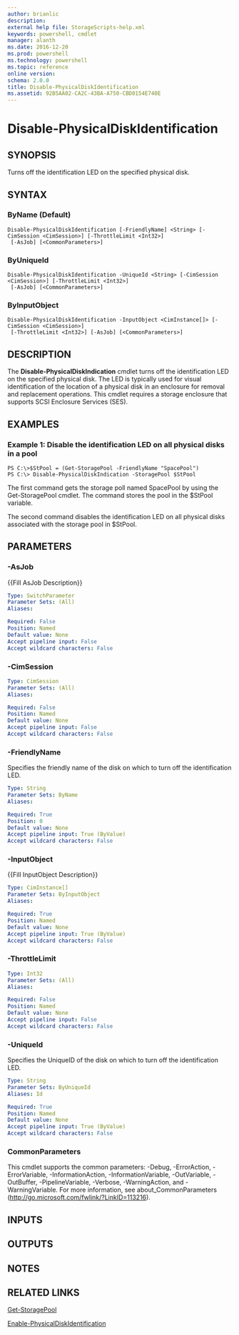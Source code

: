 ```yaml
---
author: brianlic
description: 
external help file: StorageScripts-help.xml
keywords: powershell, cmdlet
manager: alanth
ms.date: 2016-12-20
ms.prod: powershell
ms.technology: powershell
ms.topic: reference
online version: 
schema: 2.0.0
title: Disable-PhysicalDiskIdentification
ms.assetid: 92B5AA02-CA2C-43BA-A750-CBD0154E740E
---
```


# Disable-PhysicalDiskIdentification

## SYNOPSIS
Turns off the identification LED on the specified physical disk.

## SYNTAX

### ByName (Default)
```
Disable-PhysicalDiskIdentification [-FriendlyName] <String> [-CimSession <CimSession>] [-ThrottleLimit <Int32>]
 [-AsJob] [<CommonParameters>]
```

### ByUniqueId
```
Disable-PhysicalDiskIdentification -UniqueId <String> [-CimSession <CimSession>] [-ThrottleLimit <Int32>]
 [-AsJob] [<CommonParameters>]
```

### ByInputObject
```
Disable-PhysicalDiskIdentification -InputObject <CimInstance[]> [-CimSession <CimSession>]
 [-ThrottleLimit <Int32>] [-AsJob] [<CommonParameters>]
```

## DESCRIPTION
The **Disable-PhysicalDiskIndication** cmdlet turns off the identification LED on the specified physical disk.
The LED is typically used for visual identification of the location of a physical disk in an enclosure for removal and replacement operations.
This cmdlet requires a storage enclosure that supports SCSI Enclosure Services (SES).

## EXAMPLES

### Example 1: Disable the identification LED on all physical disks in a pool
```
PS C:\>$StPool = (Get-StoragePool -FriendlyName "SpacePool")
PS C:\> Disable-PhysicalDiskIndication -StoragePool $StPool
```

The first command gets the storage poll named SpacePool by using the Get-StoragePool cmdlet.
The command stores the pool in the $StPool variable.

The second command disables the identification LED on all physical disks associated with the storage pool in $StPool.

## PARAMETERS

### -AsJob
{{Fill AsJob Description}}

```yaml
Type: SwitchParameter
Parameter Sets: (All)
Aliases: 

Required: False
Position: Named
Default value: None
Accept pipeline input: False
Accept wildcard characters: False
```

### -CimSession


```yaml
Type: CimSession
Parameter Sets: (All)
Aliases: 

Required: False
Position: Named
Default value: None
Accept pipeline input: False
Accept wildcard characters: False
```

### -FriendlyName
Specifies the friendly name of the disk on which to turn off the identification LED.

```yaml
Type: String
Parameter Sets: ByName
Aliases: 

Required: True
Position: 0
Default value: None
Accept pipeline input: True (ByValue)
Accept wildcard characters: False
```

### -InputObject
{{Fill InputObject Description}}

```yaml
Type: CimInstance[]
Parameter Sets: ByInputObject
Aliases: 

Required: True
Position: Named
Default value: None
Accept pipeline input: True (ByValue)
Accept wildcard characters: False
```

### -ThrottleLimit


```yaml
Type: Int32
Parameter Sets: (All)
Aliases: 

Required: False
Position: Named
Default value: None
Accept pipeline input: False
Accept wildcard characters: False
```

### -UniqueId
Specifies the UniqueID of the disk on which to turn off the identification LED.

```yaml
Type: String
Parameter Sets: ByUniqueId
Aliases: Id

Required: True
Position: Named
Default value: None
Accept pipeline input: True (ByValue)
Accept wildcard characters: False
```

### CommonParameters
This cmdlet supports the common parameters: -Debug, -ErrorAction, -ErrorVariable, -InformationAction, -InformationVariable, -OutVariable, -OutBuffer, -PipelineVariable, -Verbose, -WarningAction, and -WarningVariable. For more information, see about_CommonParameters (http://go.microsoft.com/fwlink/?LinkID=113216).

## INPUTS

## OUTPUTS

## NOTES

## RELATED LINKS

[Get-StoragePool](./Get-StoragePool.md)

[Enable-PhysicalDiskIdentification](./Enable-PhysicalDiskIdentification.md)

